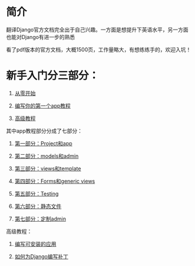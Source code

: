 # 简介

翻译Django官方文档完全出于自己兴趣。一方面是想提升下英语水平，另一方面也能对Django有进一步的熟悉

看了pdf版本的官方文档，大概1500页，工作量略大，有想练练手的，欢迎入坑！

# 新手入门分三部分：

1. [从零开始]()

2. [编写你的第一个app教程]()

3. [高级教程]()

其中app教程部分分成了七部分：

1. [第一部分：Project和app]()

2. [第二部分：models和admin]()

3. [第三部分：views和template]()

4. [第四部分：Forms和generic views]()

5. [第五部分：Testing]()

6. [第六部分：静态文件]()

7. [第七部分：定制admin]()


高级教程：

1. [编写可安装的应用]()

2. [如何为Django编写补丁]()




